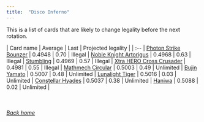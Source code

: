 ```yaml
---
title:  "Disco Inferno"
---
```


This is a list of cards that are likely to change legality before the next rotation.

| Card name | Average | Last | Projected legality |
| :-- |
[Photon Strike Bounzer](https://db.ygoprodeck.com/card/?search=Photon%20Strike%20Bounzer) | 0.4948 | 0.70 | Illegal |
[Noble Knight Artorigus](https://db.ygoprodeck.com/card/?search=Noble%20Knight%20Artorigus) | 0.4968 | 0.63 | Illegal |
[Stumbling](https://db.ygoprodeck.com/card/?search=Stumbling) | 0.4969 | 0.57 | Illegal |
[Xtra HERO Cross Crusader](https://db.ygoprodeck.com/card/?search=Xtra%20HERO%20Cross%20Crusader) | 0.4981 | 0.55 | Illegal |
[Mathmech Circular](https://db.ygoprodeck.com/card/?search=Mathmech%20Circular) | 0.5003 | 0.49 | Unlimited |
[Bujin Yamato](https://db.ygoprodeck.com/card/?search=Bujin%20Yamato) | 0.5007 | 0.48 | Unlimited |
[Lunalight Tiger](https://db.ygoprodeck.com/card/?search=Lunalight%20Tiger) | 0.5016 | 0.03 | Unlimited |
[Constellar Hyades](https://db.ygoprodeck.com/card/?search=Constellar%20Hyades) | 0.5037 | 0.38 | Unlimited |
[Haniwa](https://db.ygoprodeck.com/card/?search=Haniwa) | 0.5088 | 0.02 | Unlimited |

<br>

###### [Back home](index)